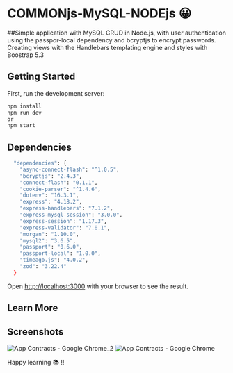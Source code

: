 # COMMONjs-MySQL-NODEjs 😀

##Simple application with MySQL CRUD in Node.js, with user authentication using the passpor-local dependency and bcryptjs to encrypt passwords. Creating views with the Handlebars templating engine and styles with Boostrap 5.3

## Getting Started

First, run the development server:

```bash
npm install
npm run dev
or
npm start
```

## Dependencies

```bash
  "dependencies": {
    "async-connect-flash": "^1.0.5",
    "bcryptjs": "2.4.3",
    "connect-flash": "0.1.1",
    "cookie-parser": "^1.4.6",
    "dotenv": "16.3.1",
    "express": "4.18.2",
    "express-handlebars": "7.1.2",
    "express-mysql-session": "3.0.0",
    "express-session": "1.17.3",
    "express-validator": "7.0.1",
    "morgan": "1.10.0",
    "mysql2": "3.6.5",
    "passport": "0.6.0",
    "passport-local": "1.0.0",
    "timeago.js": "4.0.2",
    "zod": "3.22.4"
  }
```


Open [http://localhost:3000](http://localhost:3000) with your browser to see the result.

## Learn More

## Screenshots

![App Contracts - Google Chrome_2](https://github.com/AliaxDev/COMMONjs-MySQL-NODEjs/assets/97317491/97ea49e2-f498-4333-bb65-f3d268fdfd7b)
![App Contracts - Google Chrome](https://github.com/AliaxDev/COMMONjs-MySQL-NODEjs/assets/97317491/cd7c3389-ff44-4744-99c2-81842bd682cc)

Happy learning 📚 !!

